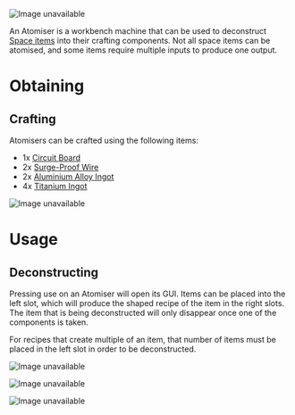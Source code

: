 ![Image unavailable](https://i.imgur.com/iXzMEoe.png)

An Atomiser is a workbench machine that can be used to deconstruct [Space items](Custom-Items) into their crafting components. Not all space items can be atomised, and some items require multiple inputs to produce one output.

# Obtaining

## Crafting

Atomisers can be crafted using the following items:

* 1x [Circuit Board](Circuit-Board)
* 2x [Surge-Proof Wire](Surge-Proof-Wire)
* 2x [Aluminium Alloy Ingot](Aluminium-Alloy-Ingot)
* 4x [Titanium Ingot](Titanium-Ingot)

![Image unavailable](https://i.imgur.com/s4h0Cgv.png)

# Usage

## Deconstructing

Pressing use on an Atomiser will open its GUI. Items can be placed into the left slot, which will produce the shaped recipe of the item in the right slots. The item that is being deconstructed will only disappear once one of the components is taken.

For recipes that create multiple of an item, that number of items must be placed in the left slot in order to be deconstructed.

![Image unavailable](https://i.imgur.com/SZ2is2t.png)

![Image unavailable](https://i.imgur.com/TDLSMZZ.png)

![Image unavailable](https://i.imgur.com/8HZ6dpi.png)